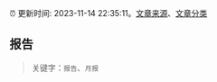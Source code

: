 :alarm_clock: 更新时间: 2023-11-14 22:35:11。[文章来源](/README.md)、[文章分类](/TAGS.md)

## 报告


> 关键字：`报告`、`月报`



